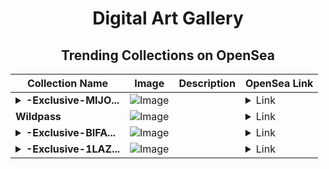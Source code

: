 <div align="center">

# Digital Art Gallery

## Trending Collections on OpenSea

| Collection Name                       | Image                                                                                     | Description                       | OpenSea Link                                                                                          |
|---------------------------------------|-------------------------------------------------------------------------------------------|-----------------------------------|--------------------------------------------------------------------------------------------------------|
| **<details><summary>-Exclusive-MIJO...</summary>-Exclusive-MIJO-#987</details>** | ![Image](https://i.seadn.io/s/raw/files/92c266b27829f617dda92c3fab2e886f.png?w=500&auto=format?w=200&auto=format) |  | <details><summary>Link</summary>[-Exclusive-MIJO-#987](https://opensea.io/collection/exclusive-mijo-987)</details> |
| **Wildpass** | ![Image](https://i.seadn.io/s/raw/files/8ab48dd7e551f52e758db061c70c94fa.png?w=500&auto=format?w=200&auto=format) |  | <details><summary>Link</summary>[Wildpass](https://opensea.io/collection/wildpass-12)</details> |
| **<details><summary>-Exclusive-BIFA...</summary>-Exclusive-BIFA-#987</details>** | ![Image](https://i.seadn.io/s/raw/files/92c266b27829f617dda92c3fab2e886f.png?w=500&auto=format?w=200&auto=format) |  | <details><summary>Link</summary>[-Exclusive-BIFA-#987](https://opensea.io/collection/exclusive-bifa-987)</details> |
| **<details><summary>-Exclusive-1LAZ...</summary>-Exclusive-1LAZMA-#987</details>** | ![Image](https://i.seadn.io/s/raw/files/92c266b27829f617dda92c3fab2e886f.png?w=500&auto=format?w=200&auto=format) |  | <details><summary>Link</summary>[-Exclusive-1LAZMA-#987](https://opensea.io/collection/exclusive-1lazma-987)</details> |

</div>